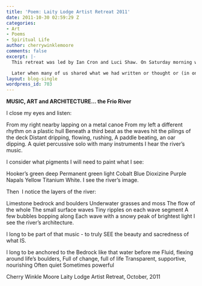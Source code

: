 ```yaml
---
title: 'Poem: Laity Lodge Artist Retreat 2011'
date: 2011-10-30 02:59:29 Z
categories:
- Art
- Poems
- Spiritual Life
author: cherrywinklemoore
comments: false
excerpt: |-
  This retreat was led by Ian Cron and Luci Shaw. On Saturday morning we were given a time of silence with the instructions to go to water.  Look at water.  Listen to water.  Here's some of what I heard and saw and thought during that time.

  Later when many of us shared what we had written or thought or (in one case) filmed, someone said, "Never doubt the power of the artist prompt". I don't think I will any more.
layout: blog-single
wordpress_id: 703
---
```


**MUSIC, ART and ARCHITECTURE… the Frio River**

I close my eyes and listen:

From my right nearby lapping on a metal canoe
From my left a different rhythm on a plastic hull
Beneath a third beat as the waves hit the pilings of the deck
Distant dripping, flowing, rushing,
A paddle beating, an oar dipping.
A quiet percussive solo with many instruments
I hear the river’s music.

I consider what pigments I will need to paint what I see:

Hooker’s green deep
Permanent green light
Cobalt Blue
Dioxizine Purple
Napals Yellow
Titanium White.
I see the river’s image.

Then  I notice the layers of the river:

Limestone bedrock and boulders
Underwater grasses and moss
The flow of the whole
The small surface waves
Tiny ripples on each wave segment
A few bubbles bopping along
Each wave with a snowy peak of brightest light
I see the river’s architecture.

I long to be part of that music - to truly SEE the beauty and sacredness of what IS.

I long to be anchored to the Bedrock like that water before me
Fluid, flexing around life’s boulders,
Full of change, full of life
Transparent, supportive, nourishing
Often quiet
Sometimes powerful

Cherry Winkle Moore
Laity Lodge
Artist Retreat, October, 2011
